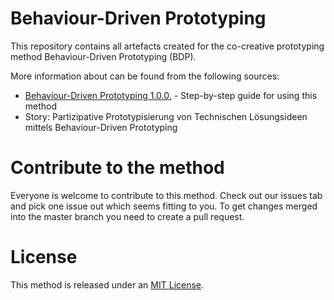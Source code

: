 # Behaviour-Driven Prototyping
This repository contains all artefacts created for the co-creative prototyping method Behaviour-Driven Prototyping (BDP).

More information about can be found from the following sources:

* [Behaviour-Driven Prototyping 1.0.0.](https://portal.intia.de/methods/bdp) - Step-by-step guide for using this method
* Story: Partizipative Prototypisierung von Technischen Lösungsideen mittels Behaviour-Driven Prototyping

# Contribute to the method
Everyone is welcome to contribute to this method. Check out our issues tab and pick one issue out which seems fitting to you. To get changes merged into the master branch you need to create a pull request.

# License
This method is released under an [MIT License](https://github.com/th-koeln-intia/behaviour-driven-prototyping/blob/main/LICENSE).
